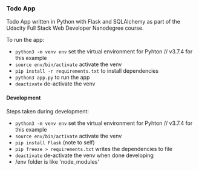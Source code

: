 ### Todo App

Todo App written in Python with Flask and SQLAlchemy as part of the Udacity Full Stack Web Developer Nanodegree course.

To run the app: 

* `python3 -m venv env` set the virtual environment for Pyhton // v3.7.4 for this example
* `source env/bin/activate` activate the venv
* `pip install -r requirements.txt` to install dependencies
* `python3 app.py` to run the app
* `deactivate` de-activate the venv


#### Development

Steps taken during development: 

* `python3 -m venv env` set the virtual environment for Pyhton // v3.7.4 for this example
* `source env/bin/activate` activate the venv
* `pip install Flask` (note to self)
* `pip freeze > requirements.txt` writes the dependencies to file
* `deactivate` de-activate the venv when done developing
* /env folder is like 'node_modules'